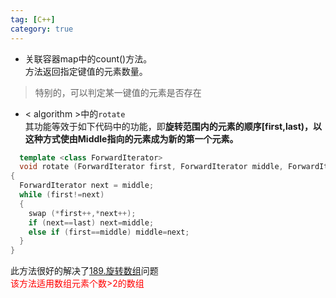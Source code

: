 ```yaml
---
tag: [C++]
category: true
---
```

* 关联容器map中的count()方法。  
方法返回指定键值的元素数量。

>特别的，可以判定某一键值的元素是否存在

- < algorithm >中的`rotate`  
  其功能等效于如下代码中的功能，即**旋转范围内的元素的顺序[first,last)，以这种方式使由Middle指向的元素成为新的第一个元素。**
```c++
  template <class ForwardIterator>
  void rotate (ForwardIterator first, ForwardIterator middle, ForwardIterator last)
{
  ForwardIterator next = middle;
  while (first!=next)
  {
    swap (*first++,*next++);
    if (next==last) next=middle;
    else if (first==middle) middle=next;
  }
}
 ```
 此方法很好的解决了[189.旋转数组](https://leetcode-cn.com/problems/rotate-array/)问题  
 <font color = "red">该方法适用数组元素个数>2的数组</font>
